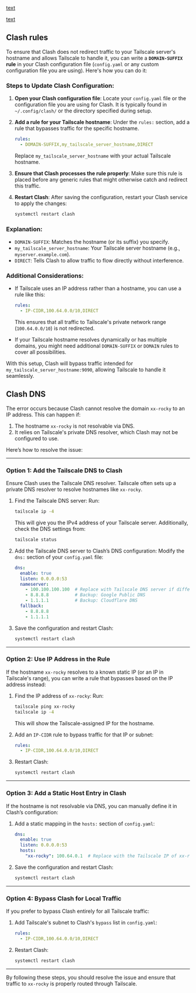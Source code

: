 [text](https://a76yyyy.github.io/clash/zh_CN/configuration/rules.html)

[text](https://clashhk.com/)

## Clash rules

To ensure that Clash does not redirect traffic to your Tailscale server's hostname and allows Tailscale to handle it, you can write a **`DOMAIN-SUFFIX` rule** in your Clash configuration file (`config.yaml` or any custom configuration file you are using). Here's how you can do it:

### Steps to Update Clash Configuration:

1. **Open your Clash configuration file**:
   Locate your `config.yaml` file or the configuration file you are using for Clash. It is typically found in `~/.config/clash/` or the directory specified during setup.

2. **Add a rule for your Tailscale hostname**:
   Under the `rules:` section, add a rule that bypasses traffic for the specific hostname.

   ```yaml
   rules:
     - DOMAIN-SUFFIX,my_tailscale_server_hostname,DIRECT
   ```

   Replace `my_tailscale_server_hostname` with your actual Tailscale hostname.

3. **Ensure that Clash processes the rule properly**:
   Make sure this rule is placed before any generic rules that might otherwise catch and redirect this traffic.

4. **Restart Clash**:
   After saving the configuration, restart your Clash service to apply the changes:
   ```bash
   systemctl restart clash
   ```

### Explanation:
- `DOMAIN-SUFFIX`: Matches the hostname (or its suffix) you specify.
- `my_tailscale_server_hostname`: Your Tailscale server hostname (e.g., `myserver.example.com`).
- `DIRECT`: Tells Clash to allow traffic to flow directly without interference.

### Additional Considerations:
- If Tailscale uses an IP address rather than a hostname, you can use a rule like this:
  ```yaml
  rules:
    - IP-CIDR,100.64.0.0/10,DIRECT
  ```
  This ensures that all traffic to Tailscale's private network range (`100.64.0.0/10`) is not redirected.

- If your Tailscale hostname resolves dynamically or has multiple domains, you might need additional `DOMAIN-SUFFIX` or `DOMAIN` rules to cover all possibilities.

With this setup, Clash will bypass traffic intended for `my_tailscale_server_hostname:9090`, allowing Tailscale to handle it seamlessly.

## Clash DNS

The error occurs because Clash cannot resolve the domain `xx-rocky` to an IP address. This can happen if:

1. The hostname `xx-rocky` is not resolvable via DNS.
2. It relies on Tailscale's private DNS resolver, which Clash may not be configured to use.

Here’s how to resolve the issue:

---

### Option 1: Add the Tailscale DNS to Clash
Ensure Clash uses the Tailscale DNS resolver. Tailscale often sets up a private DNS resolver to resolve hostnames like `xx-rocky`.

1. Find the Tailscale DNS server:
   Run:
   ```bash
   tailscale ip -4
   ```
   This will give you the IPv4 address of your Tailscale server. Additionally, check the DNS settings from:
   ```bash
   tailscale status
   ```

2. Add the Tailscale DNS server to Clash’s DNS configuration:
   Modify the `dns:` section of your `config.yaml` file:
   ```yaml
   dns:
     enable: true
     listen: 0.0.0.0:53
     nameserver:
       - 100.100.100.100  # Replace with Tailscale DNS server if different
       - 8.8.8.8          # Backup: Google Public DNS
       - 1.1.1.1          # Backup: Cloudflare DNS
     fallback:
       - 8.8.8.8
       - 1.1.1.1
   ```

3. Save the configuration and restart Clash:
   ```bash
   systemctl restart clash
   ```

---

### Option 2: Use IP Address in the Rule
If the hostname `xx-rocky` resolves to a known static IP (or an IP in Tailscale's range), you can write a rule that bypasses based on the IP address instead:

1. Find the IP address of `xx-rocky`:
   Run:
   ```bash
   tailscale ping xx-rocky
   tailscale ip -4
   ```
   This will show the Tailscale-assigned IP for the hostname.

2. Add an `IP-CIDR` rule to bypass traffic for that IP or subnet:
   ```yaml
   rules:
     - IP-CIDR,100.64.0.0/10,DIRECT
   ```

3. Restart Clash:
   ```bash
   systemctl restart clash
   ```

---

### Option 3: Add a Static Host Entry in Clash
If the hostname is not resolvable via DNS, you can manually define it in Clash’s configuration:

1. Add a static mapping in the `hosts:` section of `config.yaml`:
   ```yaml
   dns:
     enable: true
     listen: 0.0.0.0:53
     hosts:
       "xx-rocky": 100.64.0.1  # Replace with the Tailscale IP of xx-rocky
   ```

2. Save the configuration and restart Clash:
   ```bash
   systemctl restart clash
   ```

---

### Option 4: Bypass Clash for Local Traffic
If you prefer to bypass Clash entirely for all Tailscale traffic:

1. Add Tailscale's subnet to Clash's `bypass` list in `config.yaml`:
   ```yaml
   rules:
     - IP-CIDR,100.64.0.0/10,DIRECT
   ```

2. Restart Clash:
   ```bash
   systemctl restart clash
   ```

---

By following these steps, you should resolve the issue and ensure that traffic to `xx-rocky` is properly routed through Tailscale.